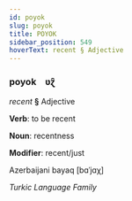 ```yaml
---
id: poyok
slug: poyok
title: POYOK
sidebar_position: 549
hoverText: recent § Adjective
---
```


### poyok&emsp;<span kind="abugida">ʋɀ̑</span>

*recent* **§** Adjective

**Verb**: to be recent

**Noun**: recentness

**Modifier**: recent/just

Azerbaijani bayaq [bɑˈjɑχ]

*Turkic Language Family*